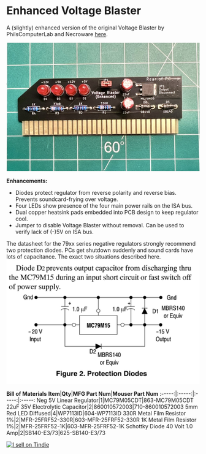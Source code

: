 # Enhanced Voltage Blaster
 A (slightly) enhanced version of the original Voltage Blaster by PhilsComputerLab and Necroware [here](https://youtu.be/y1-0giyLQIY).

![Finished Voltage Blaster](https://github.com/chadr/Enhanced-Voltage-Blaster/blob/main/img/blaster.jpg?raw=true)

**Enhancements:**
* Diodes protect regulator from reverse polarity and reverse bias. Prevents soundcard-frying over voltage.
* Four LEDs show presence of the four main power rails on the ISA bus.
* Dual copper heatsink pads embedded into PCB design to keep regulator cool.
* Jumper to disable Voltage Blaster without removal. Can be used to verify lack of (-)5V on ISA bus.

The datasheet for the 79xx series negative regulators strongly recommend two protection diodes. PCs get shutdown suddenly and sound cards have lots of capacitance. The exact two situations described here.
![Protection diode info](https://github.com/chadr/Enhanced-Voltage-Blaster/blob/main/img/protection_diodes.jpg?raw=true)

**Bill of Materials**
**Item**|**Qty**|**MFG Part Num**|**Mouser Part Num**
:-----:|:-----:|:-----:|:-----:
Neg 5V Linear Regulator|1|MC79M05CDT|863-MC79M05CDT
22uF 35V Electrolytic Capacitor|2|860010572003|710-860010572003
5mm Red LED Diffused|4|WP7113ID|604-WP7113ID
330R Metal Film Resistor 1%|2|MFR-25FRF52-330R|603-MFR-25FRF52-330R
1K Metal Film Resistor 1%|2|MFR-25FRF52-1K|603-MFR-25FRF52-1K
Schottky Diode 40 Volt 1.0 Amp|2|SB140-E3/73|625-SB140-E3/73

<a href="https://www.tindie.com/stores/pcrestoration/?ref=offsite_badges&utm_source=sellers_PCRestoration&utm_medium=badges&utm_campaign=badge_large"><img src="https://d2ss6ovg47m0r5.cloudfront.net/badges/tindie-larges.png" alt="I sell on Tindie" width="200" height="104"></a>
